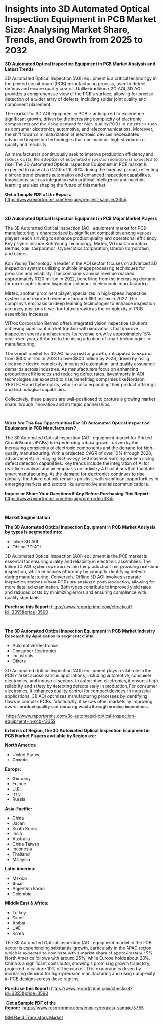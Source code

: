 <p><h1>Insights into 3D Automated Optical Inspection Equipment in PCB Market Size: Analysing Market Share, Trends, and Growth from 2025 to 2032</h1></p><p><strong>3D Automated Optical Inspection Equipment in PCB Market Analysis and Latest Trends</strong></p>
<p><p>3D Automated Optical Inspection (AOI) equipment is a critical technology in the printed circuit board (PCB) manufacturing process, used to detect defects and ensure quality control. Unlike traditional 2D AOI, 3D AOI provides a comprehensive view of the PCB's surface, allowing for precise detection of a wider array of defects, including solder joint quality and component placement. </p><p>The market for 3D AOI equipment in PCB is anticipated to experience significant growth, driven by the increasing complexity of electronic components and the rising demand for high-quality PCBs in industries such as consumer electronics, automotive, and telecommunications. Moreover, the shift towards miniaturization of electronic devices necessitates advanced inspection technologies that can maintain high standards of quality and reliability. </p><p>As manufacturers continuously seek to improve production efficiency and reduce costs, the adoption of automated inspection solutions is expected to rise. The 3D Automated Optical Inspection Equipment in PCB market is expected to grow at a CAGR of 10.30% during the forecast period, reflecting a strong trend towards automation and enhanced inspection capabilities. Innovations such as integration with artificial intelligence and machine learning are also shaping the future of this market.</p></p>
<p><strong>Get a Sample PDF of the Report:&nbsp;</strong> <a href="https://www.reportprime.com/enquiry/request-sample/3355?utm_campaign=2203&utm_medium=2&utm_source=Github&utm_content=ia&utm_term=18032025&utm_id=3d-automated-optical-inspection-equipment-in-pcb">https://www.reportprime.com/enquiry/request-sample/3355</a></p>
<p>&nbsp;</p>
<p><strong>3D Automated Optical Inspection Equipment in PCB Major Market Players</strong></p>
<p><p>The 3D Automated Optical Inspection (AOI) equipment market for PCB manufacturing is characterized by significant competition among various players, each striving to enhance product quality and operational efficiency. Key players include Koh Young Technology, Mirtec, ViTrox Corporation Berhad, Saki Corporation, Cyberoptics Corporation, Omron Corporation, and others.</p><p>Koh Young Technology, a leader in the AOI sector, focuses on advanced 3D inspection systems utilizing multiple image processing techniques for precision and reliability. The company's annual revenue reached approximately $120 million in 2022, benefiting from the increasing demand for more sophisticated inspection solutions in electronic manufacturing.</p><p>Mirtec, another prominent player, specializes in high-speed inspection systems and reported revenue of around $90 million in 2022. The company’s emphasis on deep learning technologies to enhance inspection accuracy positions it well for future growth as the complexity of PCB assemblies increases.</p><p>ViTrox Corporation Berhad offers integrated vision inspection solutions, achieving significant market traction with innovations that improve inspection speeds and accuracy. Its revenue grew by approximately 15% year-over-year, attributed to the rising adoption of smart technologies in manufacturing. </p><p>The overall market for 3D AOI is poised for growth, anticipated to expand from $600 million in 2023 to over $800 million by 2028, driven by rising electronic device complexity, increased automation, and quality assurance demands across industries. As manufacturers focus on enhancing production efficiencies and reducing defect rates, investments in AOI technologies are expected to rise, benefiting companies like Nordson YESTECH and Cyberoptics, who are also expanding their product offerings and technological capabilities.</p><p>Collectively, these players are well-positioned to capture a growing market share through innovation and strategic partnerships.</p></p>
<p>&nbsp;</p>
<p><strong>What Are The Key Opportunities For 3D Automated Optical Inspection Equipment in PCB Manufacturers?</strong></p>
<p><p>The 3D Automated Optical Inspection (AOI) equipment market for Printed Circuit Boards (PCBs) is experiencing robust growth, driven by the increasing complexity of electronic components and the demand for high-quality manufacturing. With a projected CAGR of over 10% through 2028, advancements in imaging technology and machine learning are enhancing defect detection capabilities. Key trends include the integration of AI for real-time analysis and an emphasis on Industry 4.0 solutions that facilitate smart manufacturing. As the demand for electronics continues to rise globally, the future outlook remains positive, with significant opportunities in emerging markets and sectors like automotive and telecommunications.</p></p>
<p><strong>Inquire or Share Your Questions If Any Before Purchasing This Report:</strong> <a href="https://www.reportprime.com/enquiry/pre-order/3355?utm_campaign=2203&utm_medium=2&utm_source=Github&utm_content=ia&utm_term=18032025&utm_id=3d-automated-optical-inspection-equipment-in-pcb">https://www.reportprime.com/enquiry/pre-order/3355</a></p>
<p>&nbsp;</p>
<p><strong>Market Segmentation</strong></p>
<p><strong>The 3D Automated Optical Inspection Equipment in PCB Market Analysis by types is segmented into:</strong></p>
<p><ul><li>Inline 3D AOI</li><li>Offline 3D AOI</li></ul></p>
<p><p>3D Automated Optical Inspection (AOI) equipment in the PCB market is essential for ensuring quality and reliability in electronic assemblies. The Inline 3D AOI system operates within the production line, providing real-time inspection, which enhances efficiency by promptly identifying defects during manufacturing. Conversely, Offline 3D AOI involves separate inspection stations where PCBs are analyzed post-production, allowing for more detailed examination. Both types contribute to improved yield rates and reduced costs by minimizing errors and ensuring compliance with quality standards.</p></p>
<p><strong>Purchase this Report:&nbsp;</strong><a href="https://www.reportprime.com/checkout?id=3355&price=3590&utm_campaign=2203&utm_medium=2&utm_source=Github&utm_content=ia&utm_term=18032025&utm_id=3d-automated-optical-inspection-equipment-in-pcb">https://www.reportprime.com/checkout?id=3355&price=3590</a></p>
<p>&nbsp;</p>
<p><strong>The 3D Automated Optical Inspection Equipment in PCB Market Industry Research by Application is segmented into:</strong></p>
<p><ul><li>Automotive Electronics</li><li>Consumer Electronics</li><li>Industrials</li><li>Others</li></ul></p>
<p><p>3D Automated Optical Inspection (AOI) equipment plays a vital role in the PCB market across various applications, including automotive, consumer electronics, and industrial sectors. In automotive electronics, it ensures high reliability and safety by detecting defects early in production. For consumer electronics, it enhances quality control for compact devices. In industrial applications, 3D AOI optimizes manufacturing processes by identifying flaws in complex PCBs. Additionally, it serves other markets by improving overall product quality and reducing waste through precise inspections.</p></p>
<p><a href="https://www.reportprime.com/3d-automated-optical-inspection-equipment-in-pcb-r3355?utm_campaign=2203&utm_medium=2&utm_source=Github&utm_content=ia&utm_term=18032025&utm_id=3d-automated-optical-inspection-equipment-in-pcb">&nbsp;https://www.reportprime.com/3d-automated-optical-inspection-equipment-in-pcb-r3355</a></p>
<p><strong>In terms of Region, the 3D Automated Optical Inspection Equipment in PCB Market Players available by Region are:</strong></p>
<p>
    <p> <strong> North America: </strong>
        <ul>
            <li>United States</li>
            <li>Canada</li>
        </ul>
        </p> 
    <p> <strong> Europe: </strong>
        <ul>
            <li>Germany</li>
            <li>France</li>
            <li>U.K.</li>
            <li>Italy</li>
            <li>Russia</li>
        </ul>
        </p> 
    <p> <strong> Asia-Pacific: </strong>
        <ul>
            <li>China</li>
            <li>Japan</li>
            <li>South Korea</li>
            <li>India</li>
            <li>Australia</li>
            <li>China Taiwan</li>
            <li>Indonesia</li>
            <li>Thailand</li>
            <li>Malaysia</li>
        </ul>
        </p> 
    <p> <strong> Latin America: </strong>
        <ul>
            <li>Mexico</li>
            <li>Brazil</li>
            <li>Argentina Korea</li>
            <li>Colombia</li>
        </ul>
        </p> 
    <p> <strong> Middle East & Africa: </strong>
        <ul>
            <li>Turkey</li>
            <li>Saudi</li>
            <li>Arabia</li>
            <li>UAE</li>
            <li>Korea</li>
        </ul>
    </p>
    </p>
<p><p>The 3D Automated Optical Inspection (AOI) equipment market in the PCB sector is experiencing substantial growth, particularly in the APAC region, which is expected to dominate with a market share of approximately 45%. North America follows with around 25%, while Europe holds about 20%. China is a significant contributor, showing a promising growth trajectory, projected to capture 10% of the market. This expansion is driven by increasing demand for high-precision manufacturing and rising complexity in PCB designs across these regions.</p></p>
<p><strong>Purchase this Report: </strong><a href="https://www.reportprime.com/checkout?id=3355&price=3590&utm_campaign=2203&utm_medium=2&utm_source=Github&utm_content=ia&utm_term=18032025&utm_id=3d-automated-optical-inspection-equipment-in-pcb">https://www.reportprime.com/checkout?id=3355&price=3590</a></p>
<p>&nbsp;<strong>Get a Sample PDF of the Report:&nbsp;&nbsp;</strong><a href="https://www.reportprime.com/enquiry/request-sample/3355?utm_campaign=2203&utm_medium=2&utm_source=Github&utm_content=ia&utm_term=18032025&utm_id=3d-automated-optical-inspection-equipment-in-pcb">https://www.reportprime.com/enquiry/request-sample/3355</a></p>
<p><strong></strong></p>
<p><p><a href="https://github.com/AlisaRowe24/Market-Research-Report-List-2/blob/main/ism-band-transistors-market.md?utm_campaign=2203&utm_medium=2&utm_source=Github&utm_content=ia&utm_term=18032025&utm_id=3d-automated-optical-inspection-equipment-in-pcb">ISM Band Transistors Market</a></p></p>